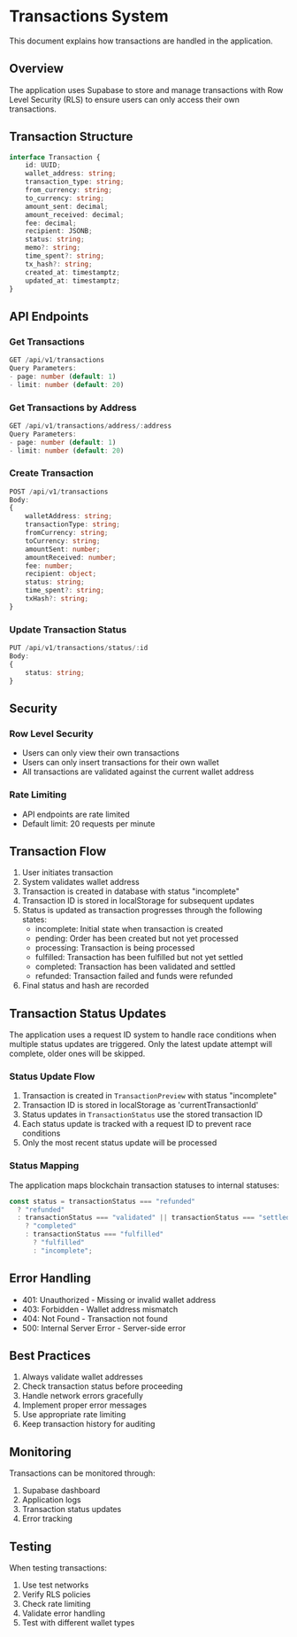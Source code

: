 # Transactions System

This document explains how transactions are handled in the application.

## Overview

The application uses Supabase to store and manage transactions with Row Level Security (RLS) to ensure users can only access their own transactions.

## Transaction Structure

```typescript
interface Transaction {
    id: UUID;
    wallet_address: string;
    transaction_type: string;
    from_currency: string;
    to_currency: string;
    amount_sent: decimal;
    amount_received: decimal;
    fee: decimal;
    recipient: JSONB;
    status: string;
    memo?: string;
    time_spent?: string;
    tx_hash?: string;
    created_at: timestamptz;
    updated_at: timestamptz;
}
```

## API Endpoints

### Get Transactions

```typescript
GET /api/v1/transactions
Query Parameters:
- page: number (default: 1)
- limit: number (default: 20)
```

### Get Transactions by Address

```typescript
GET /api/v1/transactions/address/:address
Query Parameters:
- page: number (default: 1)
- limit: number (default: 20)
```

### Create Transaction

```typescript
POST /api/v1/transactions
Body:
{
    walletAddress: string;
    transactionType: string;
    fromCurrency: string;
    toCurrency: string;
    amountSent: number;
    amountReceived: number;
    fee: number;
    recipient: object;
    status: string;
    time_spent?: string;
    txHash?: string;
}
```

### Update Transaction Status

```typescript
PUT /api/v1/transactions/status/:id
Body:
{
    status: string;
}
```

## Security

### Row Level Security

- Users can only view their own transactions
- Users can only insert transactions for their own wallet
- All transactions are validated against the current wallet address

### Rate Limiting

- API endpoints are rate limited
- Default limit: 20 requests per minute

## Transaction Flow

1. User initiates transaction
2. System validates wallet address
3. Transaction is created in database with status "incomplete"
4. Transaction ID is stored in localStorage for subsequent updates
5. Status is updated as transaction progresses through the following states:
   - incomplete: Initial state when transaction is created
   - pending: Order has been created but not yet processed
   - processing: Transaction is being processed
   - fulfilled: Transaction has been fulfilled but not yet settled
   - completed: Transaction has been validated and settled
   - refunded: Transaction failed and funds were refunded
6. Final status and hash are recorded

## Transaction Status Updates

The application uses a request ID system to handle race conditions when multiple status updates are triggered. Only the latest update attempt will complete, older ones will be skipped.

### Status Update Flow

1. Transaction is created in `TransactionPreview` with status "incomplete"
2. Transaction ID is stored in localStorage as 'currentTransactionId'
3. Status updates in `TransactionStatus` use the stored transaction ID
4. Each status update is tracked with a request ID to prevent race conditions
5. Only the most recent status update will be processed

### Status Mapping

The application maps blockchain transaction statuses to internal statuses:

```typescript
const status = transactionStatus === "refunded"
  ? "refunded"
  : transactionStatus === "validated" || transactionStatus === "settled"
    ? "completed"
    : transactionStatus === "fulfilled"
      ? "fulfilled"
      : "incomplete";
```

## Error Handling

- 401: Unauthorized - Missing or invalid wallet address
- 403: Forbidden - Wallet address mismatch
- 404: Not Found - Transaction not found
- 500: Internal Server Error - Server-side error

## Best Practices

1. Always validate wallet addresses
2. Check transaction status before proceeding
3. Handle network errors gracefully
4. Implement proper error messages
5. Use appropriate rate limiting
6. Keep transaction history for auditing

## Monitoring

Transactions can be monitored through:

1. Supabase dashboard
2. Application logs
3. Transaction status updates
4. Error tracking

## Testing

When testing transactions:

1. Use test networks
2. Verify RLS policies
3. Check rate limiting
4. Validate error handling
5. Test with different wallet types
